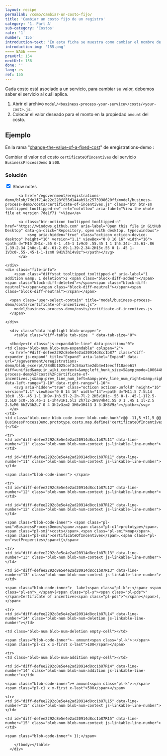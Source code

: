 ```yaml
---
layout: recipe
permalink: /como/cambiar-un-costo-fijo/
title: 'Cambiar un costo fijo de un registro'
category: '1. Part A'
sub-category: 'Costos'
rate: '1'
number: '155'
introduction-text: 'En esta ficha se muestra como cambiar el nombre de un costo, modificar su valor o modificar su determinante.'
introduction-img: '155.png'
==== BASE ====
prevUrl: 154
nextUrl: 156
done: ''
lang: es
ref: 155
---
```


Cada costo está asociado a un servicio, para cambiar su valor, debemos saber el servicio al cuál aplica.

1. Abrir el archivo `model/<business-process-your-service>/costs/<your-cost>.js`.
2. Colocar el valor deseado para el monto en la propiedad `amount` del costo.

## Ejemplo

En la rama "[change-the-value-of-a-fixed-cost](https://github.com/egovernment/eregistrations-demo/tree/change-the-value-of-a-fixed-cost)" de eregistrations-demo :

Cambiar el valor del costo `certificateOfIncentives` del servicio `BusinessProcessDemo` a `500`.

### Solución

<div id="files" class="diff-view " onclick="window.open('https://github.com/egovernment/eregistrations-demo/compare/change-the-value-of-a-fixed-cost...change-the-value-of-a-fixed-cost-solution#files')">

<a name="diff-defee2292c8e5e4e2ad20914d8cc1b87"></a>
<div id="diff-0" class="file js-details-container




             show-inline-notes
           ">
  <div class="file-header" data-path="model/business-process-demo/costs/certificate-of-incentives.js">
    <div class="file-actions">
        <span class="show-file-notes">
          <label>
            <input checked="checked" class="js-toggle-file-notes" type="checkbox">
            Show notes
          </label>
        </span>

          <a href="/egovernment/eregistrations-demo/blob/7de1f714e22c228f855d144ab91c2573998620ff/model/business-process-demo/costs/certificate-of-incentives.js" class="btn btn-sm tooltipped tooltipped-nw" rel="nofollow" aria-label="View the whole file at version 7de1f71 ">View</a>

          <a class="btn-octicon tooltipped tooltipped-n" href="https://windows.github.com" aria-label="Open this file in GitHub Desktop" data-ga-click="Repository, open with desktop, type:windows">
              <svg aria-hidden="true" class="octicon octicon-device-desktop" height="16" version="1.1" viewBox="0 0 16 16" width="16"><path d="M15 2H1c-.55 0-1 .45-1 1v9c0 .55.45 1 1 1h5.34c-.25.61-.86 1.39-2.34 2h8c-1.48-.61-2.09-1.39-2.34-2H15c.55 0 1-.45 1-1V3c0-.55-.45-1-1-1zm0 9H1V3h14v8z"></path></svg>
          </a>

    </div>
    <div class="file-info">
        <span class="diffstat tooltipped tooltipped-e" aria-label="1 addition &amp; 1 deletion">2 <span class="block-diff-added"></span><span class="block-diff-deleted"></span><span class="block-diff-neutral"></span><span class="block-diff-neutral"></span><span class="block-diff-neutral"></span></span>

      <span class="user-select-contain" title="model/business-process-demo/costs/certificate-of-incentives.js">
        model/business-process-demo/costs/certificate-of-incentives.js
      </span>

    </div>
  </div>

      <div class="data highlight blob-wrapper">
        <table class="diff-table tab-size  " data-tab-size="8">

      <tbody><tr class="js-expandable-line" data-position="0">
    <td class="blob-num blob-num-expandable" colspan="2">
      <a href="#diff-defee2292c8e5e4e2ad20914d8cc1b87" class="diff-expander js-expand" title="Expand" aria-label="Expand" data-url="/egovernment/eregistrations-demo/blob_excerpt/2840b1025cef3c54aa7ae2db4e41eecff18aee61?diff=unified&amp;in_wiki_context=&amp;left_hunk_size=5&amp;mode=100644&amp;next_line_num_left=11&amp;next_line_num_right=11&amp;path=model%2Fbusiness-process-demo%2Fcosts%2Fcertificate-of-incentives.js&amp;prev_line_num_left=&amp;prev_line_num_right=&amp;right_hunk_size=5" data-left-range="1-10" data-right-range="1-10">
        <svg aria-hidden="true" class="octicon octicon-unfold" height="16" version="1.1" viewBox="0 0 14 16" width="14"><path d="M11.5 7.5L14 10c0 .55-.45 1-1 1H9v-1h3.5l-2-2h-7l-2 2H5v1H1c-.55 0-1-.45-1-1l2.5-2.5L0 5c0-.55.45-1 1-1h4v1H1.5l2 2h7l2-2H9V4h4c.55 0 1 .45 1 1l-2.5 2.5zM6 6h2V3h2L7 0 4 3h2v3zm2 3H6v3H4l3 3 3-3H8V9z"></path></svg>
      </a>
    </td>
    <td class="blob-code blob-code-inner blob-code-hunk">@@ -11,5 +11,5 @@ BusinessProcessDemo.prototype.costs.map.define('certificateOfIncentives', {</td>
  </tr>

    <tr>
    <td id="diff-defee2292c8e5e4e2ad20914d8cc1b87L11" data-line-number="11" class="blob-num blob-num-context js-linkable-line-number"></td>

    <td id="diff-defee2292c8e5e4e2ad20914d8cc1b87R11" data-line-number="11" class="blob-num blob-num-context js-linkable-line-number"></td>

  <td class="blob-code blob-code-context">

    <span class="blob-code-inner"> </span>

  </td>
</tr>


    <tr>
    <td id="diff-defee2292c8e5e4e2ad20914d8cc1b87L12" data-line-number="12" class="blob-num blob-num-context js-linkable-line-number"></td>

    <td id="diff-defee2292c8e5e4e2ad20914d8cc1b87R12" data-line-number="12" class="blob-num blob-num-context js-linkable-line-number"></td>

  <td class="blob-code blob-code-context">

    <span class="blob-code-inner"> <span class="pl-smi">BusinessProcessDemo</span>.<span class="pl-c1">prototype</span>.<span class="pl-smi">costs</span>.<span class="pl-smi">map</span>.<span class="pl-smi">certificateOfIncentives</span>.<span class="pl-en">setProperties</span>({</span>

  </td>
</tr>


    <tr>
    <td id="diff-defee2292c8e5e4e2ad20914d8cc1b87L13" data-line-number="13" class="blob-num blob-num-context js-linkable-line-number"></td>

    <td id="diff-defee2292c8e5e4e2ad20914d8cc1b87R13" data-line-number="13" class="blob-num blob-num-context js-linkable-line-number"></td>

  <td class="blob-code blob-code-context">

    <span class="blob-code-inner">  label<span class="pl-k">:</span> <span class="pl-en">_</span>(<span class="pl-s"><span class="pl-pds">"</span>Certificate of incentives<span class="pl-pds">"</span></span>),</span>

  </td>
</tr>


    <tr>
    <td id="diff-defee2292c8e5e4e2ad20914d8cc1b87L14" data-line-number="14" class="blob-num blob-num-deletion js-linkable-line-number"></td>

    <td class="blob-num blob-num-deletion empty-cell"></td>

  <td class="blob-code blob-code-deletion">

    <span class="blob-code-inner">- amount<span class="pl-k">:</span> <span class="pl-c1 x x-first x-last">100</span></span>

  </td>
</tr>


    <tr>
    <td class="blob-num blob-num-addition empty-cell"></td>

    <td id="diff-defee2292c8e5e4e2ad20914d8cc1b87R14" data-line-number="14" class="blob-num blob-num-addition js-linkable-line-number"></td>

  <td class="blob-code blob-code-addition">

    <span class="blob-code-inner">+ amount<span class="pl-k">:</span> <span class="pl-c1 x x-first x-last">500</span></span>

  </td>
</tr>


    <tr>
    <td id="diff-defee2292c8e5e4e2ad20914d8cc1b87L15" data-line-number="15" class="blob-num blob-num-context js-linkable-line-number"></td>

    <td id="diff-defee2292c8e5e4e2ad20914d8cc1b87R15" data-line-number="15" class="blob-num blob-num-context js-linkable-line-number"></td>

  <td class="blob-code blob-code-context">

    <span class="blob-code-inner"> });</span>

  </td>
</tr>



        </tbody></table>
      </div>
</div>

</div>
